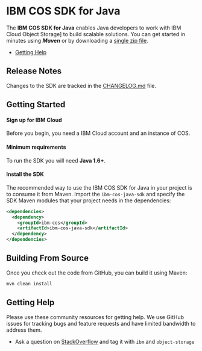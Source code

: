 # IBM COS SDK for Java

The **IBM COS SDK for Java** enables Java developers to work with IBM Cloud Object Storage] to
build scalable solutions. You can get
started in minutes using ***Maven*** or by downloading a [single zip file]().

* [Getting Help](#getting-help)

## Release Notes ##
Changes to the SDK are tracked in the [CHANGELOG.md][changes-file] file.

## Getting Started

#### Sign up for IBM Cloud ####

Before you begin, you need a IBM Cloud account and an instance of COS.

#### Minimum requirements ####

To run the SDK you will need **Java 1.6+**.

#### Install the SDK ####

The recommended way to use the IBM COS SDK for Java in your project is to consume it from Maven. Import
the `ibm-cos-java-sdk` and specify the SDK Maven modules that your project needs in the
dependencies:

```xml
<dependencies>
  <dependency>
    <groupId>ibm-cos</groupId>
    <artifactId>ibm-cos-java-sdk</artifactId>
  </dependency>
</dependencies>
```


## Building From Source

Once you check out the code from GitHub, you can build it using Maven:

```sh
mvn clean install
```

## Getting Help
Please use these community resources for getting help. We use GitHub issues for tracking bugs and feature requests and have limited bandwidth to address them.

* Ask a question on [StackOverflow][stack-overflow] and tag it with `ibm` and `object-storage`


[changes-file]: ./CHANGELOG.md
[stack-overflow]: http://stackoverflow.com/questions/tagged/object-storage+ibm
